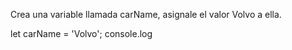 Crea una variable llamada carName, asignale el valor Volvo a ella.

let carName = 'Volvo';
console.log